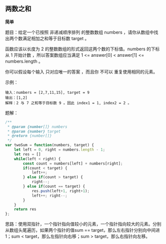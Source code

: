 ## 两数之和

**简单**

题目：给定一个已按照 非递减顺序排列  的整数数组 numbers ，请你从数组中找出两个数满足相加之和等于目标数 target 。

函数应该以长度为 2 的整数数组的形式返回这两个数的下标值。numbers 的下标 从 1 开始计数 ，所以答案数组应当满足 1 <= answer[0] < answer[1] <= numbers.length 。

你可以假设每个输入 只对应唯一的答案 ，而且你 不可以 重复使用相同的元素。

示例：

```
输入：numbers = [2,7,11,15], target = 9
输出：[1,2]
解释：2 与 7 之和等于目标数 9 。因此 index1 = 1, index2 = 2 。
```

题解：

```javascript
/**
 * @param {number[]} numbers
 * @param {number} target
 * @return {number[]}
 */
var twoSum = function(numbers, target) {
    let left = 0, right = numbers.length - 1;
    let res = []
    while(left < right) {
        const count = numbers[left] + numbers[right];
        if(count < target) {
            left++;
        } else if(count > target) {
            right--;
        } else if(count == target) {
            res.push(left+1, right+1);
            left++; right--;
        }
    }
    return res
};
```

思路：使用双指针，一个指针指向值较小的元素，一个指针指向较大的元素。分别从数组头尾遍历，如果两个指针的值sum == target，那么左右指针分别向中间进1；sum < target，那么左指针向右移；sum > target，那么右指针向左移。